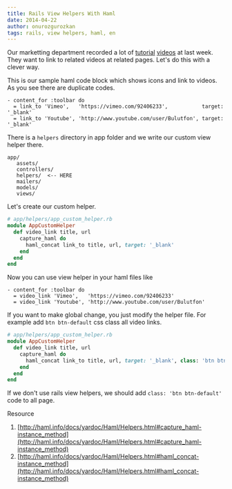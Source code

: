 ```yaml
---
title: Rails View Helpers With Haml
date: 2014-04-22
author: onurozgurozkan
tags: rails, view helpers, haml, en
---
```


Our marketting department recorded a lot of [tutorial](http://www.youtube.com/user/Bulutfon) [videos](https://vimeo.com/bulutfon) at last week. They want to link to related videos at related pages. Let's do this with a clever way.

This is our sample haml code block which shows icons and link to videos. As you see there are duplicate codes.

```haml
- content_for :toolbar do
  = link_to 'Vimeo',   'https://vimeo.com/92406233',           target: '_blank'
  = link_to 'Youtube', 'http://www.youtube.com/user/Bulutfon', target: '_blank'
```

There is a `helpers` directory in app folder and we write our custom view helper there.


```
app/
   assets/
   controllers/
   helpers/  <-- HERE
   mailers/
   models/
   views/
```

Let's create our custom helper.

```ruby
# app/helpers/app_custom_helper.rb
module AppCustomHelper 
  def video_link title, url
    capture_haml do
      haml_concat link_to title, url, target: '_blank'
    end
  end
end
```

Now you can use view helper in your haml files like

```haml
- content_for :toolbar do
  = video_link 'Vimeo',   'https://vimeo.com/92406233'
  = video_link 'Youtube', 'http://www.youtube.com/user/Bulutfon'
```

If you want to make global change, you just modify the helper file. For example add `btn btn-default` css class all video links.

```ruby
# app/helpers/app_custom_helper.rb
module AppCustomHelper 
  def video_link title, url
    capture_haml do
      haml_concat link_to title, url, target: '_blank', class: 'btn btn-default'
    end
  end
end
```
If we don't use rails view helpers, we should add `class: 'btn btn-default'` code to all page.

Resource

1. [http://haml.info/docs/yardoc/Haml/Helpers.html#capture_haml-instance_method](http://haml.info/docs/yardoc/Haml/Helpers.html#capture_haml-instance_method)
2. [http://haml.info/docs/yardoc/Haml/Helpers.html#haml_concat-instance_method](http://haml.info/docs/yardoc/Haml/Helpers.html#haml_concat-instance_method)